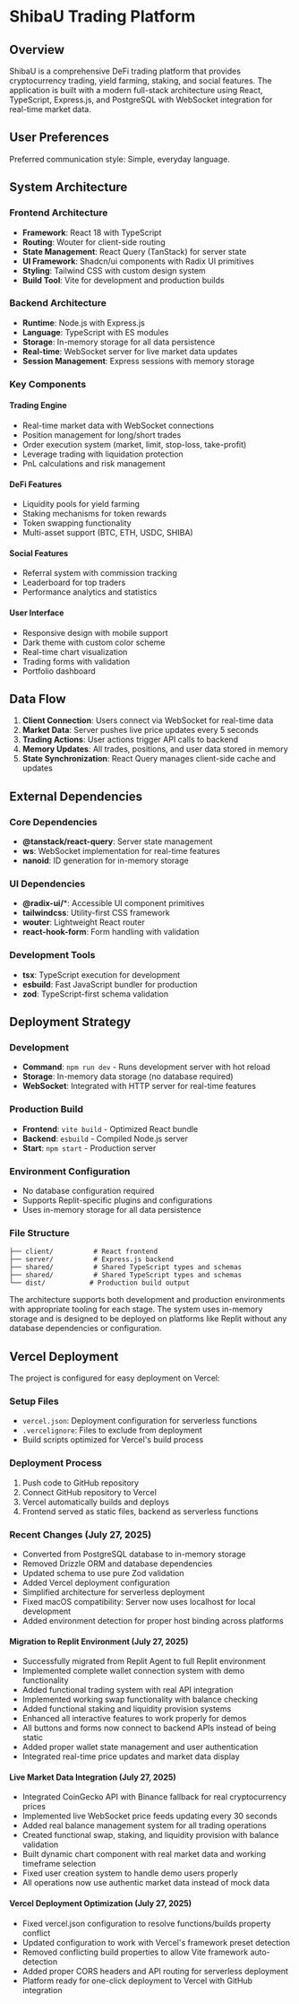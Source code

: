 # ShibaU Trading Platform

## Overview

ShibaU is a comprehensive DeFi trading platform that provides cryptocurrency trading, yield farming, staking, and social features. The application is built with a modern full-stack architecture using React, TypeScript, Express.js, and PostgreSQL with WebSocket integration for real-time market data.

## User Preferences

Preferred communication style: Simple, everyday language.

## System Architecture

### Frontend Architecture
- **Framework**: React 18 with TypeScript
- **Routing**: Wouter for client-side routing
- **State Management**: React Query (TanStack) for server state
- **UI Framework**: Shadcn/ui components with Radix UI primitives
- **Styling**: Tailwind CSS with custom design system
- **Build Tool**: Vite for development and production builds

### Backend Architecture
- **Runtime**: Node.js with Express.js
- **Language**: TypeScript with ES modules
- **Storage**: In-memory storage for all data persistence
- **Real-time**: WebSocket server for live market data updates
- **Session Management**: Express sessions with memory storage

### Key Components

#### Trading Engine
- Real-time market data with WebSocket connections
- Position management for long/short trades
- Order execution system (market, limit, stop-loss, take-profit)
- Leverage trading with liquidation protection
- PnL calculations and risk management

#### DeFi Features
- Liquidity pools for yield farming
- Staking mechanisms for token rewards
- Token swapping functionality
- Multi-asset support (BTC, ETH, USDC, SHIBA)

#### Social Features
- Referral system with commission tracking
- Leaderboard for top traders
- Performance analytics and statistics

#### User Interface
- Responsive design with mobile support
- Dark theme with custom color scheme
- Real-time chart visualization
- Trading forms with validation
- Portfolio dashboard

## Data Flow

1. **Client Connection**: Users connect via WebSocket for real-time data
2. **Market Data**: Server pushes live price updates every 5 seconds
3. **Trading Actions**: User actions trigger API calls to backend
4. **Memory Updates**: All trades, positions, and user data stored in memory
5. **State Synchronization**: React Query manages client-side cache and updates

## External Dependencies

### Core Dependencies
- **@tanstack/react-query**: Server state management
- **ws**: WebSocket implementation for real-time features
- **nanoid**: ID generation for in-memory storage

### UI Dependencies
- **@radix-ui/***: Accessible UI component primitives
- **tailwindcss**: Utility-first CSS framework
- **wouter**: Lightweight React router
- **react-hook-form**: Form handling with validation

### Development Tools
- **tsx**: TypeScript execution for development
- **esbuild**: Fast JavaScript bundler for production
- **zod**: TypeScript-first schema validation

## Deployment Strategy

### Development
- **Command**: `npm run dev` - Runs development server with hot reload
- **Storage**: In-memory data storage (no database required)
- **WebSocket**: Integrated with HTTP server for real-time features

### Production Build
- **Frontend**: `vite build` - Optimized React bundle
- **Backend**: `esbuild` - Compiled Node.js server
- **Start**: `npm start` - Production server

### Environment Configuration
- No database configuration required
- Supports Replit-specific plugins and configurations
- Uses in-memory storage for all data persistence

### File Structure
```
├── client/          # React frontend
├── server/          # Express.js backend
├── shared/          # Shared TypeScript types and schemas
├── shared/          # Shared TypeScript types and schemas
└── dist/           # Production build output
```

The architecture supports both development and production environments with appropriate tooling for each stage. The system uses in-memory storage and is designed to be deployed on platforms like Replit without any database dependencies or configuration.

## Vercel Deployment

The project is configured for easy deployment on Vercel:

### Setup Files
- `vercel.json`: Deployment configuration for serverless functions
- `.vercelignore`: Files to exclude from deployment
- Build scripts optimized for Vercel's build process

### Deployment Process
1. Push code to GitHub repository
2. Connect GitHub repository to Vercel
3. Vercel automatically builds and deploys
4. Frontend served as static files, backend as serverless functions

### Recent Changes (July 27, 2025)
- Converted from PostgreSQL database to in-memory storage
- Removed Drizzle ORM and database dependencies  
- Updated schema to use pure Zod validation
- Added Vercel deployment configuration
- Simplified architecture for serverless deployment
- Fixed macOS compatibility: Server now uses localhost for local development
- Added environment detection for proper host binding across platforms

#### Migration to Replit Environment (July 27, 2025)
- Successfully migrated from Replit Agent to full Replit environment
- Implemented complete wallet connection system with demo functionality
- Added functional trading system with real API integration
- Implemented working swap functionality with balance checking
- Added functional staking and liquidity provision systems
- Enhanced all interactive features to work properly for demos
- All buttons and forms now connect to backend APIs instead of being static
- Added proper wallet state management and user authentication
- Integrated real-time price updates and market data display

#### Live Market Data Integration (July 27, 2025)
- Integrated CoinGecko API with Binance fallback for real cryptocurrency prices
- Implemented live WebSocket price feeds updating every 30 seconds
- Added real balance management system for all trading operations
- Created functional swap, staking, and liquidity provision with balance validation
- Built dynamic chart component with real market data and working timeframe selection
- Fixed user creation system to handle demo users properly
- All operations now use authentic market data instead of mock data

#### Vercel Deployment Optimization (July 27, 2025)
- Fixed vercel.json configuration to resolve functions/builds property conflict
- Updated configuration to work with Vercel's framework preset detection
- Removed conflicting build properties to allow Vite framework auto-detection
- Added proper CORS headers and API routing for serverless deployment
- Platform ready for one-click deployment to Vercel with GitHub integration